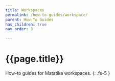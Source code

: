 ```yaml
---
title: Workspaces
permalink: /how-to-guides/workspace/
parent: How-To Guides
has_children: true
nav_order: 3

---
```


# {{page.title}}

How-to guides for Matatika workspaces.
{: .fs-5 }
